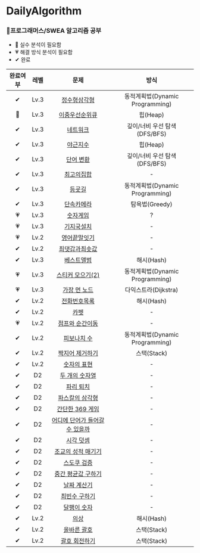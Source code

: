 # DailyAlgorithm
### 🌻프로그래머스/SWEA 알고리즘 공부<br/>
- 💜 실수 분석이 필요함
- 💗 해결 방식 분석이 필요함
- ✔ 완료

|**완료여부**|**레벨**|**문제**|**방식**|
|:---:|:---:|:---:|:---:|
|✔|Lv.3|[정수형삼각형](https://school.programmers.co.kr/learn/courses/30/lessons/43105)|동적계획법(Dynamic Programming)|
|💜|Lv.3|[이중우선순위큐](https://school.programmers.co.kr/learn/courses/30/lessons/42628)|힙(Heap)|
|✔|Lv.3|[네트워크](https://school.programmers.co.kr/learn/courses/30/lessons/43162)|깊이/너비 우선 탐색(DFS/BFS)|
|✔|Lv.3|[야근지수](https://school.programmers.co.kr/learn/courses/30/lessons/12927)|힙(Heap)|
|✔|Lv.3|[단어 변환](https://school.programmers.co.kr/learn/courses/30/lessons/43163)|깊이/너비 우선 탐색(DFS/BFS)|
|✔|Lv.3|[최고의집합](https://school.programmers.co.kr/learn/courses/30/lessons/12938)|-|
|✔|Lv.3|[등굣길](https://school.programmers.co.kr/learn/courses/30/lessons/42898)|동적계획법(Dynamic Programming)|
|✔|Lv.3|[단속카메라](https://school.programmers.co.kr/learn/courses/30/lessons/42884)|탐욕법(Greedy)|
|💗|Lv.3|[숫자게임](https://school.programmers.co.kr/learn/courses/30/lessons/12987)|?|
|💗|Lv.3|[기지국설치](https://school.programmers.co.kr/learn/courses/30/lessons/12979)|-|
|💗|Lv.2|[영어끝말잇기](https://school.programmers.co.kr/learn/courses/30/lessons/12981)|-|
|✔|Lv.2|[최댓갑과최솟값](https://school.programmers.co.kr/learn/courses/30/lessons/12939)|-|
|✔|Lv.3|[베스트앨범](https://school.programmers.co.kr/learn/courses/30/lessons/42579)|해시(Hash)|
|💗|Lv.3|[스티커 모으기(2)](https://school.programmers.co.kr/learn/courses/30/lessons/12971)|동적계획법(Dynamic Programming)|
|💗|Lv.3|[가장 먼 노드](https://school.programmers.co.kr/learn/courses/30/lessons/49189)|다익스트라(Dijkstra)|
|✔|Lv.2|[전화번호목록](https://school.programmers.co.kr/learn/courses/30/lessons/42577)|해시(Hash)|
|✔|Lv.2|[카펫](https://school.programmers.co.kr/learn/courses/30/lessons/42842)|-|
|💗|Lv.2|[점프와 순간이동](https://school.programmers.co.kr/learn/courses/30/lessons/12980)|-|
|✔|Lv.2|[피보나치 수](https://school.programmers.co.kr/learn/courses/30/lessons/12945)|동적계획법(Dynamic Programming)|
|✔|Lv.2|[짝지어 제거하기](https://school.programmers.co.kr/learn/courses/30/lessons/12973)|스택(Stack)|
|✔|Lv.2|[숫자의 표현](https://school.programmers.co.kr/learn/courses/30/lessons/12924)|-|
|✔|D2|[두 개의 숫자열](https://swexpertacademy.com/main/code/problem/problemDetail.do?problemLevel=2&contestProbId=AV5PpoFaAS4DFAUq&categoryId=AV5PpoFaAS4DFAUq&categoryType=CODE&problemTitle=%EB%91%90+%EA%B0%9C%EC%9D%98&orderBy=FIRST_REG_DATETIME&selectCodeLang=JAVA&select-1=2&pageSize=10&pageIndex=1)|-|
|✔|D2|[파리 퇴치](https://swexpertacademy.com/main/code/problem/problemDetail.do?contestProbId=AV5PzOCKAigDFAUq&categoryId=AV5PzOCKAigDFAUq&categoryType=CODE&problemTitle=%ED%8C%8C%EB%A6%AC+%ED%87%B4%EC%B9%98&orderBy=FIRST_REG_DATETIME&selectCodeLang=ALL&select-1=&pageSize=10&pageIndex=1)|-|
|✔|D2|[파스칼의 삼각형](https://swexpertacademy.com/main/code/problem/problemDetail.do?contestProbId=AV5P0-h6Ak4DFAUq)|-|
|✔|D2|[간단한 369 게임](https://swexpertacademy.com/main/code/problem/problemDetail.do?contestProbId=AV5PTeo6AHUDFAUq&categoryId=AV5PTeo6AHUDFAUq&categoryType=CODE&problemTitle=1926&orderBy=FIRST_REG_DATETIME&selectCodeLang=ALL&select-1=&pageSize=10&pageIndex=1)|-|
|✔|D2|[어디에 단어가 들어갈 수 있을까](https://swexpertacademy.com/main/code/problem/problemDetail.do?contestProbId=AV5PuPq6AaQDFAUq&categoryId=AV5PuPq6AaQDFAUq&categoryType=CODE&problemTitle=1979&orderBy=FIRST_REG_DATETIME&selectCodeLang=ALL&select-1=&pageSize=10&pageIndex=1)|-|
|✔|D2|[시각 덧셈](https://swexpertacademy.com/main/code/problem/problemDetail.do?problemLevel=2&contestProbId=AV5PttaaAZIDFAUq&categoryId=AV5PttaaAZIDFAUq&categoryType=CODE&problemTitle=&orderBy=FIRST_REG_DATETIME&selectCodeLang=JAVA&select-1=2&pageSize=10&pageIndex=2)|-|
|✔|D2|[조교의 성적 매기기](https://swexpertacademy.com/main/code/problem/problemDetail.do?problemLevel=2&contestProbId=AV5PwGK6AcIDFAUq&categoryId=AV5PwGK6AcIDFAUq&categoryType=CODE&problemTitle=&orderBy=FIRST_REG_DATETIME&selectCodeLang=JAVA&select-1=2&pageSize=10&pageIndex=1)|-|
|✔|D2|[스도쿠 검증](https://swexpertacademy.com/main/code/problem/problemDetail.do?problemLevel=2&contestProbId=AV5Psz16AYEDFAUq&categoryId=AV5Psz16AYEDFAUq&categoryType=CODE&problemTitle=&orderBy=FIRST_REG_DATETIME&selectCodeLang=JAVA&select-1=2&pageSize=10&pageIndex=2)|-|
|✔|D2|[중간 평균값 구하기](https://swexpertacademy.com/main/code/problem/problemDetail.do?problemLevel=2&contestProbId=AV5Pw_-KAdcDFAUq&categoryId=AV5Pw_-KAdcDFAUq&categoryType=CODE&problemTitle=&orderBy=FIRST_REG_DATETIME&selectCodeLang=JAVA&select-1=2&pageSize=10&pageIndex=1#)|-|
|✔|D2|[날짜 계산기](https://swexpertacademy.com/main/code/problem/problemDetail.do?problemLevel=2&contestProbId=AV5PnnU6AOsDFAUq&categoryId=AV5PnnU6AOsDFAUq&categoryType=CODE&problemTitle=&orderBy=PASS_RATE&selectCodeLang=JAVA&select-1=2&pageSize=10&pageIndex=1)|-|
|✔|D2|[최빈수 구하기](https://swexpertacademy.com/main/code/problem/problemDetail.do?problemLevel=2&contestProbId=AV13zo1KAAACFAYh&categoryId=AV13zo1KAAACFAYh&categoryType=CODE&problemTitle=&orderBy=PASS_RATE&selectCodeLang=JAVA&select-1=2&pageSize=10&pageIndex=3)|-|
|✔|D2|[달팽이 숫자](https://swexpertacademy.com/main/code/problem/problemDetail.do?contestProbId=AV5PobmqAPoDFAUq&categoryId=AV5PobmqAPoDFAUq&categoryType=CODE&problemTitle=%EB%8B%AC%ED%8C%BD%EC%9D%B4&orderBy=FIRST_REG_DATETIME&selectCodeLang=ALL&select-1=&pageSize=10&pageIndex=1)|-|
|✔|Lv.2|[의상](https://school.programmers.co.kr/learn/courses/30/lessons/42578)|해시(Hash)|
|✔|Lv.2|[올바른 괄호](https://school.programmers.co.kr/learn/courses/30/lessons/12909)|스택(Stack)|
|✔|Lv.2|[괄호 회전하기](https://school.programmers.co.kr/learn/courses/30/lessons/76502)|스택(Stack)|
